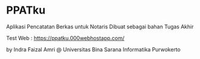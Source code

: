# PPATku
Aplikasi Pencatatan Berkas untuk Notaris
Dibuat sebagai bahan Tugas Akhir

Test Web : https://ppatku.000webhostapp.com/


by Indra Faizal Amri @ Universitas Bina Sarana Informatika Purwokerto

